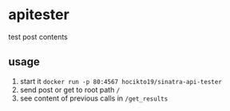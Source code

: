 # apitester
test post contents

## usage
1. start it `docker run -p 80:4567 hocikto19/sinatra-api-tester`
1. send post or get to root path `/`
1. see content of previous calls in `/get_results`
